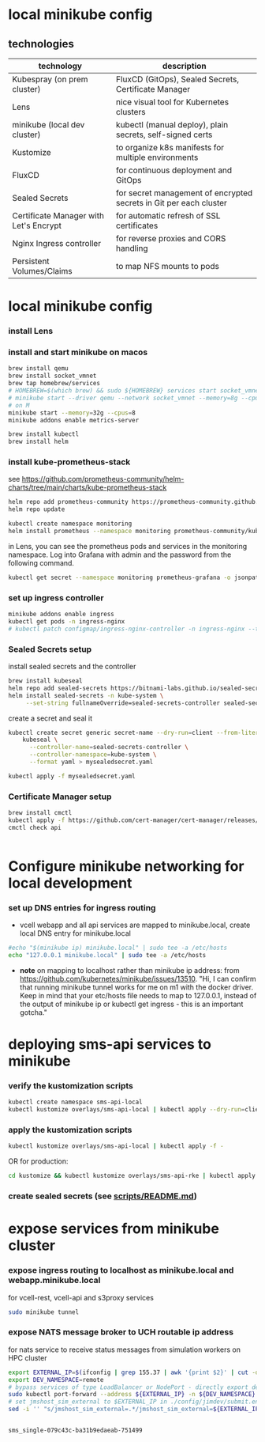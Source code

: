 # local minikube config

## technologies

| technology                             | description                                                        |
| -------------------------------------- | ------------------------------------------------------------------ |
| Kubespray (on prem cluster)            | FluxCD (GitOps), Sealed Secrets, Certificate Manager               |
| Lens                                   | nice visual tool for Kubernetes clusters                           |
| minikube (local dev cluster)           | kubectl (manual deploy), plain secrets, self-signed certs          |
| Kustomize                              | to organize k8s manifests for multiple environments                |
| FluxCD                                 | for continuous deployment and GitOps                               |
| Sealed Secrets                         | for secret management of encrypted secrets in Git per each cluster |
| Certificate Manager with Let's Encrypt | for automatic refresh of SSL certificates                          |
| Nginx Ingress controller               | for reverse proxies and CORS handling                              |
| Persistent Volumes/Claims              | to map NFS mounts to pods                                          |

# local minikube config

### install Lens

### install and start minikube on macos

```bash
brew install qemu
brew install socket_vmnet
brew tap homebrew/services
# HOMEBREW=$(which brew) && sudo ${HOMEBREW} services start socket_vmnet
# minikube start --driver qemu --network socket_vmnet --memory=8g --cpus=2
# on M
minikube start --memory=32g --cpus=8
minikube addons enable metrics-server

brew install kubectl
brew install helm
```

### install kube-prometheus-stack

see https://github.com/prometheus-community/helm-charts/tree/main/charts/kube-prometheus-stack

```bash
helm repo add prometheus-community https://prometheus-community.github.io/helm-charts
helm repo update

kubectl create namespace monitoring
helm install prometheus --namespace monitoring prometheus-community/kube-prometheus-stack
```

in Lens, you can see the prometheus pods and services in the monitoring namespace.
Log into Grafana with admin and the password from the following command.

```bash
kubectl get secret --namespace monitoring prometheus-grafana -o jsonpath="{.data.admin-password}" | base64 --decode ; echo
```

### set up ingress controller

```bash
minikube addons enable ingress
kubectl get pods -n ingress-nginx
# kubectl patch configmap/ingress-nginx-controller -n ingress-nginx --type merge -p '{"data":{"allow-snippet-annotations":"true"}}'
```

### Sealed Secrets setup

install sealed secrets and the controller

```bash
brew install kubeseal
helm repo add sealed-secrets https://bitnami-labs.github.io/sealed-secrets
helm install sealed-secrets -n kube-system \
     --set-string fullnameOverride=sealed-secrets-controller sealed-secrets/sealed-secrets
```

create a secret and seal it

```bash
kubectl create secret generic secret-name --dry-run=client --from-literal=foo=bar -o yaml | \
    kubeseal \
      --controller-name=sealed-secrets-controller \
      --controller-namespace=kube-system \
      --format yaml > mysealedsecret.yaml

kubectl apply -f mysealedsecret.yaml
```

### Certificate Manager setup

```bash
brew install cmctl
kubectl apply -f https://github.com/cert-manager/cert-manager/releases/download/v1.16.1/cert-manager.yaml
cmctl check api
```

```aiignore

```
# Configure minikube networking for local development

### set up DNS entries for ingress routing

- vcell webapp and all api services are mapped to minikube.local, create local DNS entry for minikube.local

```bash
#echo "$(minikube ip) minikube.local" | sudo tee -a /etc/hosts
echo "127.0.0.1 minikube.local" | sudo tee -a /etc/hosts
```

- **note** on mapping to localhost rather than minikube ip address:
  from https://github.com/kubernetes/minikube/issues/13510. "Hi, I can confirm that running minikube tunnel works for me on m1 with the docker driver.
  Keep in mind that your etc/hosts file needs to map to 127.0.0.1, instead of the output
  of minikube ip or kubectl get ingress - this is an important gotcha."

# deploying sms-api services to minikube

### verify the kustomization scripts

```bash
kubectl create namespace sms-api-local
kubectl kustomize overlays/sms-api-local | kubectl apply --dry-run=client --validate=true -f -
```

### apply the kustomization scripts

```bash
kubectl kustomize overlays/sms-api-local | kubectl apply -f -
```

OR for production:

```bash
cd kustomize && kubectl kustomize overlays/sms-api-rke | kubectl apply -f -
```

### create sealed secrets (see [scripts/README.md](scripts/README.md))

# expose services from minikube cluster

### expose ingress routing to localhost as minikube.local and webapp.minikube.local

for vcell-rest, vcell-api and s3proxy services

```bash
sudo minikube tunnel
```

### expose NATS message broker to UCH routable ip address

for nats service to receive status messages from simulation workers on HPC cluster

```bash
export EXTERNAL_IP=$(ifconfig | grep 155.37 | awk '{print $2}' | cut -d'-' -f1)
export DEV_NAMESPACE=remote
# bypass services of type LoadBalancer or NodePort - directly export deployment ports
sudo kubectl port-forward --address ${EXTERNAL_IP} -n ${DEV_NAMESPACE} deployment/nats 4222:4222
# set jmshost_sim_external to $EXTERNAL_IP in ./config/jimdev/submit.env
sed -i '' "s/jmshost_sim_external=.*/jmshost_sim_external=${EXTERNAL_IP}/" ./config/jimdev/submit.env
```
````

sms_single-079c43c-ba31b9edaeab-751499
